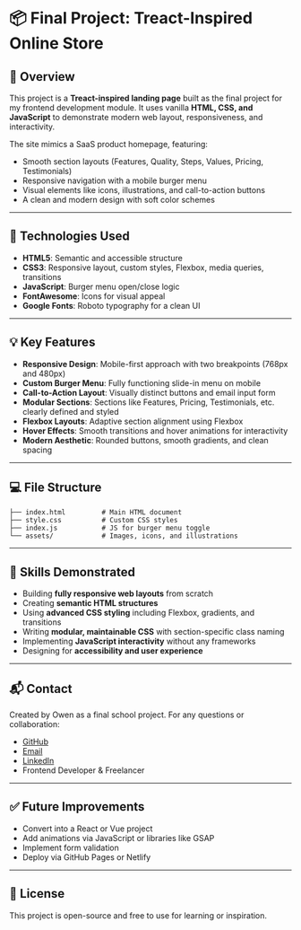 # 📦 Final Project: Treact-Inspired Online Store

## 📝 Overview

This project is a **Treact-inspired landing page** built as the final project for my frontend development module. It uses vanilla **HTML, CSS, and JavaScript** to demonstrate modern web layout, responsiveness, and interactivity.

The site mimics a SaaS product homepage, featuring:

* Smooth section layouts (Features, Quality, Steps, Values, Pricing, Testimonials)
* Responsive navigation with a mobile burger menu
* Visual elements like icons, illustrations, and call-to-action buttons
* A clean and modern design with soft color schemes

---

## 🔧 Technologies Used

* **HTML5**: Semantic and accessible structure
* **CSS3**: Responsive layout, custom styles, Flexbox, media queries, transitions
* **JavaScript**: Burger menu open/close logic
* **FontAwesome**: Icons for visual appeal
* **Google Fonts**: Roboto typography for a clean UI

---

## 💡 Key Features

* **Responsive Design**: Mobile-first approach with two breakpoints (768px and 480px)
* **Custom Burger Menu**: Fully functioning slide-in menu on mobile
* **Call-to-Action Layout**: Visually distinct buttons and email input form
* **Modular Sections**: Sections like Features, Pricing, Testimonials, etc. clearly defined and styled
* **Flexbox Layouts**: Adaptive section alignment using Flexbox
* **Hover Effects**: Smooth transitions and hover animations for interactivity
* **Modern Aesthetic**: Rounded buttons, smooth gradients, and clean spacing

---

## 💻 File Structure

```
├── index.html         # Main HTML document
├── style.css          # Custom CSS styles
├── index.js           # JS for burger menu toggle
└── assets/            # Images, icons, and illustrations
```

---

## 🧠 Skills Demonstrated

* Building **fully responsive web layouts** from scratch
* Creating **semantic HTML structures**
* Using **advanced CSS styling** including Flexbox, gradients, and transitions
* Writing **modular, maintainable CSS** with section-specific class naming
* Implementing **JavaScript interactivity** without any frameworks
* Designing for **accessibility and user experience**

---

## 📬 Contact

Created by Owen as a final school project. For any questions or collaboration:

* [GitHub](https://github.com/Owen-San)
* [Email](mailto:iamnytla@gmail.com)
* [LinkedIn](https://www.linkedin.com/in/owen-san/)
* Frontend Developer & Freelancer

---

## ✅ Future Improvements

* Convert into a React or Vue project
* Add animations via JavaScript or libraries like GSAP
* Implement form validation
* Deploy via GitHub Pages or Netlify

---

## 📜 License

This project is open-source and free to use for learning or inspiration.
